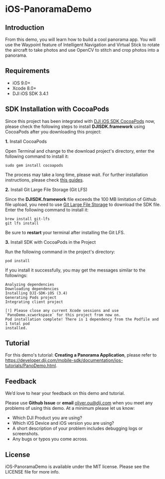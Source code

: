 # iOS-PanoramaDemo

## Introduction

From this demo, you will learn how to build a cool panorama app. You will use the Waypoint feature of Intelligent Navigation and Virtual Stick to rotate the aircraft to take photos and use OpenCV to stitch and crop photos into a panorama.

## Requirements

 - iOS 9.0+
 - Xcode 8.0+
 - DJI iOS SDK 3.4.1

## SDK Installation with CocoaPods

Since this project has been integrated with [DJI iOS SDK CocoaPods](https://cocoapods.org/pods/DJI-SDK-iOS) now, please check the following steps to install **DJISDK.framework** using CocoaPods after you downloading this project:

**1.** Install CocoaPods

Open Terminal and change to the download project's directory, enter the following command to install it:

~~~
sudo gem install cocoapods
~~~

The process may take a long time, please wait. For further installation instructions, please check [this guides](https://guides.cocoapods.org/using/getting-started.html#getting-started).

**2.** Install Git Large File Storage (Git LFS)

Since the **DJISDK.framework** file exceeds the 100 MB limitation of Github file upload, you need to use [Git Large File Storage](https://git-lfs.github.com) to download the SDK file. Enter the following command to install it:

~~~
brew install git-lfs
git lfs install
~~~

Be sure to **restart** your terminal after installing the Git LFS.

**3.** Install SDK with CocoaPods in the Project

Run the following command in the project's directory:

~~~
pod install
~~~

If you install it successfully, you may get the messages similar to the followings:

~~~
Analyzing dependencies
Downloading dependencies
Installing DJI-SDK-iOS (3.4)
Generating Pods project
Integrating client project

[!] Please close any current Xcode sessions and use `PanoDemo.xcworkspace` for this project from now on.
Pod installation complete! There is 1 dependency from the Podfile and 1 total pod
installed.
~~~

## Tutorial

For this demo's tutorial: **Creating a Panorama Application**, please refer to <https://developer.dji.com/mobile-sdk/documentation/ios-tutorials/PanoDemo.html>.

## Feedback

We’d love to hear your feedback on this demo and tutorial.

Please use **Github Issue** or **email** [oliver.ou@dji.com](oliver.ou@dji.com) when you meet any problems of using this demo. At a minimum please let us know:

* Which DJI Product you are using?
* Which iOS Device and iOS version you are using?
* A short description of your problem includes debugging logs or screenshots.
* Any bugs or typos you come across.

## License

iOS-PanoramaDemo is available under the MIT license. Please see the LICENSE file for more info.

